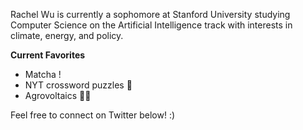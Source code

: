 Rachel Wu is currently a sophomore at Stanford University studying Computer Science on the Artificial Intelligence track with interests in climate, energy, and policy. 

**Current Favorites**
- Matcha !
- NYT crossword puzzles 🧩
- Agrovoltaics 🧑‍🌾

Feel free to connect on Twitter below! :)
